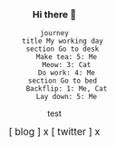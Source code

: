 <center>
<h3> Hi there 👋 </h3>

```mermaid 
journey
    title My working day
    section Go to desk
      Make tea: 5: Me
      Meow: 3: Cat
      Do work: 4: Me
    section Go to bed
      Backflip: 1: Me, Cat
      Lay down: 5: Me
```
test

<big>
  <a herf=""> [ blog ]    </a> x
  <a herf=""> [ twitter ] </a> x
